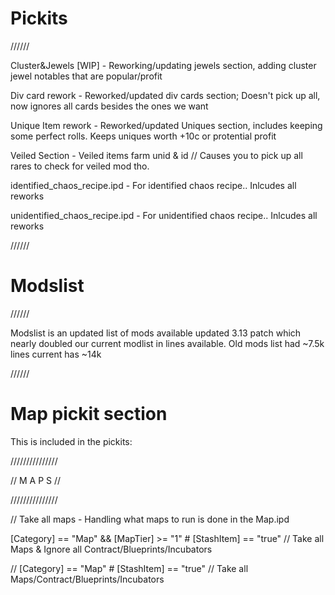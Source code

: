 # Pickits

//////

Cluster&Jewels [WIP] - Reworking/updating jewels section, adding cluster jewel notables that are popular/profit

Div card rework - Reworked/updated div cards section; Doesn't pick up all, now ignores all cards besides the ones we want

Unique Item rework - Reworked/updated Uniques section, includes keeping some perfect rolls. Keeps uniques worth +10c or protential profit

Veiled Section - Veiled items farm unid & id // Causes you to pick up all rares to check for veiled mod tho.

identified_chaos_recipe.ipd - For identified chaos recipe.. Inlcudes all reworks

unidentified_chaos_recipe.ipd - For unidentified chaos recipe.. Inlcudes all reworks

//////

# Modslist
//////

Modslist is an updated list of mods available updated 3.13 patch which nearly doubled our current modlist in lines available. Old mods list had ~7.5k lines current has ~14k

//////

# Map pickit section

This is included in the pickits:

///////////////

// M A P S //

///////////////

// Take all maps - Handling what maps to run is done in the Map.ipd

[Category] == "Map" && [MapTier] >= "1"         # [StashItem] == "true" // Take all Maps & Ignore all Contract/Blueprints/Incubators

// [Category] == "Map"                          # [StashItem] == "true" // Take all Maps/Contract/Blueprints/Incubators
